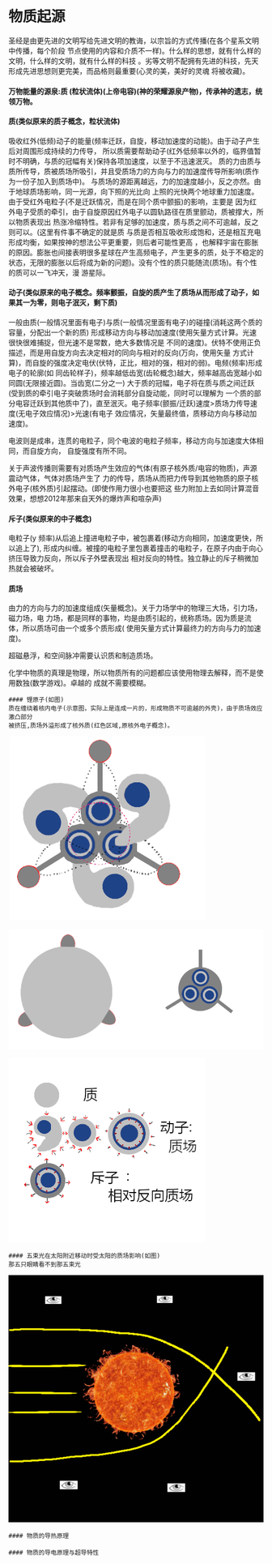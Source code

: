 # 物质起源

   圣经是由更先进的文明写给先进文明的教诲，以宗旨的方式传播(在各个星系文明中传播，每个阶段
节点使用的内容和介质不一样)。什么样的思想，就有什么样的文明，什么样的文明，就有什么样的科技
。劣等文明不配拥有先进的科技，先天形成先进思想则更完美，而品格则最重要(心灵的美，美好的灵魂
将被收藏)。

   #### 万物能量的源泉:质 (粒状流体)(上帝电容)(神的荣耀源泉产物)，传承神的遗志，统领万物。

   #### 质(类似原来的质子概念，粒状流体)
   吸收红外(低频)动子的能量(频率迁跃，自旋，移动加速度的动能)。由于动子产生后对周围形成持续的力传导，
所以质需要帮助动子(红外低频率以外的，临界值暂时不明确，与质的冠幅有关)保持各项加速度，以至于不迅速泯灭。
质的力由质与质所传导，质被质场所吸引，并且受质场力的方向与力的加速度传导所影响(质作为一份子加入到质场中)。
与质场的源距离越远，力的加速度越小，反之亦然。由于地球质场影响，同一光源，向下照的光比向
上照的光快两个地球重力加速度。由于受红外电粒子(不是迁跃情况，而是在同个质中颤振)的影响，主要是
因为红外电子受质的牵引，由于自旋原因红外电子以圆轨路径在质里颤动，质被撑大，所以物质表现出
热涨冷缩特性。若非有足够的加速度，质与质之间不可逾越，反之则可以。(这里有件事不确定的就是质
与质是否相互吸收形成饱和，还是相互充电形成均衡，如果按神的想法公平更重要，则后者可能性更高
，也解释宇宙在膨胀的原因。膨胀也间接表明很多星球在产生高频电子，产生更多的质，处于不稳定的
状态，无限的膨胀以后将成为新的问题)。没有个性的质只能随流(质场)。有个性的质可以一飞冲天，漫
游星际。

   #### 动子(类似原来的电子概念。频率颤振，自旋的质产生了质场从而形成了动子，如果其一为零，则电子泯灭，剩下质)
   一般由质(一般情况里面有电子)与质(一般情况里面有电子)的碰撞(消耗这两个质的容量，分配出一个新的质)
形成移动方向与移动加速度(使用矢量方式计算。光速很快很难捕捉，但光速不是常数，绝大多数情况是
不同的速度)。伏特不使用正负描述，而是用自旋方向去决定相对的同向与相对的反向(万向，使用矢量
方式计算)，而自旋的强度决定电伏(伏特，正比，相对的强，相对的弱)。电频(频率)形成电子的轮廓(如
同齿轮样子)，频率越低齿宽(齿轮概念)越大，频率越高齿宽越小如同圆(无限接近圆)。当齿宽(二分之一)
大于质的冠幅，电子将在质与质之间迁跃(受到质的牵引电子突破质场时会消耗部分自旋动能，同时可以理解为
一个质的部分电容迁跃到其他质中了)，直至泯灭。电子频率(颤振/迁跃)速度>质场力传导速度(无电子效应情况)>光速(有电子
效应情况，矢量最终值，质移动方向与移动加速度)。

   电波则是成串，连贯的电粒子，同个电波的电粒子频率，移动方向与加速度大体相同，而自旋方向，
自旋强度有所不同。

   关于声波传播则需要有对质场产生效应的气体(有原子核外质/电容的物质)，声源震动气体，气体对质场产生了
力的传导，质场从而把力传导到其他物质的原子核外电子(核外质)引起摆动。(即使作用力很小也要把这
些力附加上去如同计算混音效果，想想2012年那来自天外的爆炸声和喧杂声)

   #### 斥子(类似原来的中子概念)
   电粒子(y 频率)从后追上撞进电粒子中，被包裹着(移动方向相同，加速度更快，所以追上了),
形成内纠缠。被撞的电粒子里包裹着撞击的电粒子，在原子内由于向心挤压导致力反向，所以斥子外壁表现出
相对反向的特性。独立静止的斥子稍微加热就会被破坏。

   #### 质场
   由力的方向与力的加速度组成(矢量概念)。关于力场学中的物理三大场，引力场，磁力场，电
力场，都是同样的事物，均是由质引起的，统称质场。因为质是流体，所以质场可由一个或多个质形成(
使用矢量方式计算最终力的方向与力的加速度)。

   超磁悬浮，和空间脉冲需要认识质和制造质场。

   化学中物质的真理是物理，所以物质所有的问题都应该使用物理去解释，而不是使用数独(数学游戏)。卓越的
   成就不需要模糊。

    #### 锂原子(如图)
    质在缠绕着核内电子(示意图，实际上是连成一片的，形成物质不可逾越的外壳)，由于质场效应激凸部分
    被挤压,质场外溢形成了核外质(红色区域,原核外电子概念)。

![Image text](https://github.com/suzhengquan/material_origin_cn/blob/main/Lithium.png?raw=true)

![Image text](https://github.com/suzhengquan/material_origin_cn/blob/main/Lithium_.png?raw=true)

![Image text](https://github.com/suzhengquan/material_origin_cn/blob/main/MassAndMassField.png?raw=true)

    #### 五束光在太阳附近移动时受太阳的质场影响(如图)
    那五只眼睛看不到那五束光

![Image text](https://github.com/suzhengquan/material_origin_cn/blob/main/sun.png?raw=true)

    #### 物质的导热原理
    
    #### 物质的导电原理与超导特性

